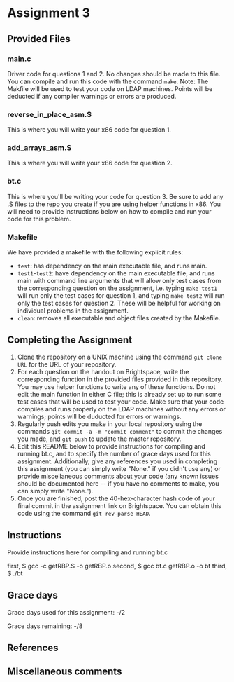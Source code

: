 # Assignment 3
## Provided Files
### main.c
Driver code for questions 1 and 2. No changes should be made to this file. You can compile and run this code with the command `make`. Note: The Makfile will be used to test your code on LDAP machines. Points will be deducted if any compiler warnings or errors are produced.

### reverse_in_place_asm.S
This is where you will write your x86 code for question 1. 

### add_arrays_asm.S
This is where you will write your x86 code for question 2.

### bt.c
This is where you'll be writing your code for question 3. Be sure to add any .S files to the repo you create if you are using helper functions in x86. You will need to provide instructions below on how to compile and run your code for this problem.

### Makefile
We have provided a makefile with the following explicit rules:

- `test`: has dependency on the main executable file, and runs main.
- `test1`-`test2`: have dependency on the main executable file, and runs main with command line arguments that will allow only test cases from the corresponding question on the assignment, i.e. typing `make test1` will run only the test cases for question 1, and typing `make test2` will run only the test cases for question 2. These will be helpful for working on individual problems in the assignment.
- `clean`: removes all executable and object files created by the Makefile.

## Completing the Assignment

1. Clone the repository on a UNIX machine using the command `git clone URL` for the URL of your repository.
2. For each question on the handout on Brightspace, write the corresponding function in the provided files provided in this repository. You may use helper functions to write any of these functions. Do not edit the main function in either C file; this is already set up to run some test cases that will be used to test your code. Make sure that your code compiles and runs properly on the LDAP machines without any errors or warnings; points will be duducted for errors or warnings.
3. Regularly push edits you make in your local repository using the commands `git commit -a -m "commit comment"` to commit the changes you made, and `git push` to update the master repository.
4. Edit this README below to provide instructions for compiling and running bt.c, and to specify the number of grace days used for this assignment. Additionally, give any references you used in completing this assignment (you can simply write "None." if you didn't use any) or provide miscellaneous comments about your code (any known issues should be documented here -- if you have no comments to make, you can simply write "None.").
5. Once you are finished, post the 40-hex-character hash code of your final commit in the assignment link on Brightspace. You can obtain this code using the command `git rev-parse HEAD`.

## Instructions
Provide instructions here for compiling and running bt.c

first, $ gcc -c getRBP.S -o getRBP.o 
second, $ gcc bt.c getRBP.o -o bt
third, $ ./bt

## Grace days

Grace days used for this assignment: -/2

Grace days remaining: -/8

## References

## Miscellaneous comments
